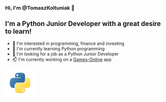 ### Hi, I'm @TomaszKoltuniak 👋

## I'm a Python Junior Developer with a great desire to learn!
- 👀 I'm interested in programming, finance and investing
- 🌱 I'm currently learning Python programming
- 💞️ I'm looking for a job as a Python Junior Developer
- 📫 I'm currently working on a [Games-Online] app


<img align="left" alt="Python" width="96px" src="https://raw.githubusercontent.com/github/explore/80688e429a7d4ef2fca1e82350fe8e3517d3494d/topics/python/python.png" />


[Games-Online]: https://github.com/TomaszKoltuniak/Games-Online
